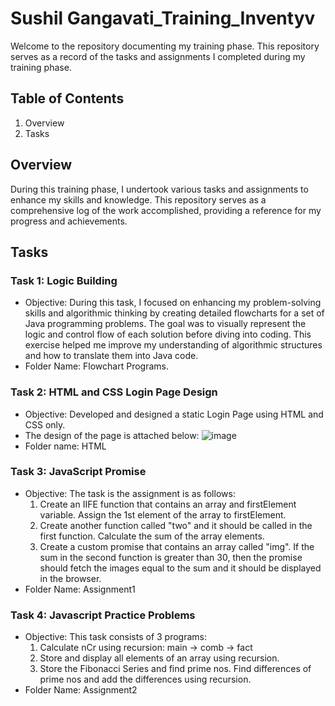 # Sushil Gangavati_Training_Inventyv
Welcome to the repository documenting my training phase. This repository serves as a record of the tasks and assignments I completed during my training phase.

## Table of Contents
1. Overview
2. Tasks

## Overview
During this training phase, I undertook various tasks and assignments to enhance my skills and knowledge. This repository serves as a comprehensive log of the work accomplished, providing a reference for my progress and achievements.

## Tasks

### Task 1: Logic Building 
- Objective: During this task, I focused on enhancing my problem-solving skills and algorithmic thinking by creating detailed flowcharts for a set of Java programming problems. The goal was to visually represent the logic and control flow of each solution before diving into coding. This exercise helped me improve my understanding of algorithmic structures and how to translate them into Java code.
- Folder Name: Flowchart Programs.

### Task 2:  HTML and CSS Login Page Design 
- Objective: Developed and designed a static Login Page using HTML and CSS only.
- The design of the page is attached below:
    ![image](https://github.com/SushilInventyv/Training_Inventyv/assets/153286178/df484dd5-4b4e-423e-ac0b-6f35005d7f98)
- Folder name: HTML

### Task 3: JavaScript Promise
- Objective: The task is the assignment is as follows:
    1. Create an IIFE function that contains an array and firstElement variable. Assign the 1st element of the array to firstElement.
    2. Create another function called "two" and it should be called in the first function. Calculate the sum of the array elements.
    3. Create a custom promise that contains an array called "img". If the sum in the second function is greater than 30, then the promise should fetch the images equal to the sum and it should be displayed in the browser.
- Folder Name: Assignment1

### Task 4: Javascript Practice Problems
- Objective: This task consists of 3 programs:
    1. Calculate nCr using recursion: main -> comb -> fact
    2. Store and display all elements of an array using recursion.
    3. Store the Fibonacci Series and find prime nos. Find differences of prime nos and add the differences using recursion.
- Folder Name: Assignment2




